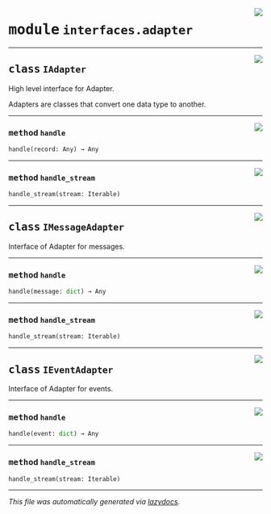 <!-- markdownlint-disable -->

<a href="../../th2_data_services/interfaces/adapter.py#L0"><img align="right" style="float:right;" src="https://img.shields.io/badge/-source-cccccc?style=flat-square"></a>

# <kbd>module</kbd> `interfaces.adapter`






---

<a href="../../th2_data_services/interfaces/adapter.py#L19"><img align="right" style="float:right;" src="https://img.shields.io/badge/-source-cccccc?style=flat-square"></a>

## <kbd>class</kbd> `IAdapter`
High level interface for Adapter. 

Adapters are classes that convert one data type to another. 




---

<a href="../../th2_data_services/interfaces/adapter.py#L25"><img align="right" style="float:right;" src="https://img.shields.io/badge/-source-cccccc?style=flat-square"></a>

### <kbd>method</kbd> `handle`

```python
handle(record: Any) → Any
```





---

<a href="../../th2_data_services/interfaces/adapter.py#L29"><img align="right" style="float:right;" src="https://img.shields.io/badge/-source-cccccc?style=flat-square"></a>

### <kbd>method</kbd> `handle_stream`

```python
handle_stream(stream: Iterable)
```






---

<a href="../../th2_data_services/interfaces/adapter.py#L34"><img align="right" style="float:right;" src="https://img.shields.io/badge/-source-cccccc?style=flat-square"></a>

## <kbd>class</kbd> `IMessageAdapter`
Interface of Adapter for messages. 




---

<a href="../../th2_data_services/interfaces/adapter.py#L37"><img align="right" style="float:right;" src="https://img.shields.io/badge/-source-cccccc?style=flat-square"></a>

### <kbd>method</kbd> `handle`

```python
handle(message: dict) → Any
```





---

<a href="../../th2_data_services/interfaces/adapter.py#L29"><img align="right" style="float:right;" src="https://img.shields.io/badge/-source-cccccc?style=flat-square"></a>

### <kbd>method</kbd> `handle_stream`

```python
handle_stream(stream: Iterable)
```






---

<a href="../../th2_data_services/interfaces/adapter.py#L42"><img align="right" style="float:right;" src="https://img.shields.io/badge/-source-cccccc?style=flat-square"></a>

## <kbd>class</kbd> `IEventAdapter`
Interface of Adapter for events. 




---

<a href="../../th2_data_services/interfaces/adapter.py#L45"><img align="right" style="float:right;" src="https://img.shields.io/badge/-source-cccccc?style=flat-square"></a>

### <kbd>method</kbd> `handle`

```python
handle(event: dict) → Any
```





---

<a href="../../th2_data_services/interfaces/adapter.py#L29"><img align="right" style="float:right;" src="https://img.shields.io/badge/-source-cccccc?style=flat-square"></a>

### <kbd>method</kbd> `handle_stream`

```python
handle_stream(stream: Iterable)
```








---

_This file was automatically generated via [lazydocs](https://github.com/ml-tooling/lazydocs)._
